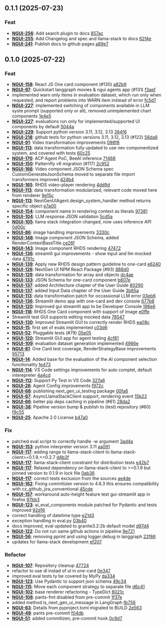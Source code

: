## 0.1.1 (2025-07-23)

### Feat

- **[NGUI-256](https://issues.redhat.com/browse/NGUI-256)**: Add search plugin to docs [857ac](https://github.com//RedHat-UX/next-gen-ui-agent/commit/857acb0dcba7c817ccf47ab77177487d105d454c)
- **[NGUI-255](https://issues.redhat.com/browse/NGUI-255)**: Add Changelog and spec and llama-stack to docs [62f4e](https://github.com//RedHat-UX/next-gen-ui-agent/commit/62f4ea03d9a17ccff3b9160e4212a4022d6ac1ed)
- **[NGUI-241](https://issues.redhat.com/browse/NGUI-241)**: Publish docs to github pages [a89e7](https://github.com//RedHat-UX/next-gen-ui-agent/commit/a89e7208347863312501d046e0249d713227b82d)

## 0.1.0 (2025-07-22)

### Feat

- **[NGUI-158](https://issues.redhat.com/browse/NGUI-158)**: React JS One card component (#130) [a82b9](https://github.com//RedHat-UX/next-gen-ui-agent/commit/a82b938c63084b2950d692d24c8c73ce4df7a8d6)
- **[NGUI-97](https://issues.redhat.com/browse/NGUI-97)**: Quickstart langgraph movies & ngui agents app (#131) [f3aef](https://github.com//RedHat-UX/next-gen-ui-agent/commit/f3aefc9e8c9dbf2c5c14fc704d9fbb08e4afbff2)
- implemented warn only items in evaluation dataset, which run only when requested, and report problems into WARN item instead of error [fc5d7](https://github.com//RedHat-UX/next-gen-ui-agent/commit/fc5d76fda0b4739e56eca13b7eb394edd1fc2734)
- **[NGUI-227](https://issues.redhat.com/browse/NGUI-227)**: implemented switching of components available in LLM syste prompt (supported only or all), removed unimplemented chart components [1e4e5](https://github.com//RedHat-UX/next-gen-ui-agent/commit/1e4e5f955d66ea328b0e0aa5027abda06119f619)
- **[NGUI-227](https://issues.redhat.com/browse/NGUI-227)**: evaluations run only for implemented/supported UI components by default [5044a](https://github.com//RedHat-UX/next-gen-ui-agent/commit/5044ade1973d2abf4c5b52614d61ebd679d4c13f)
- **[NGUI-229](https://issues.redhat.com/browse/NGUI-229)**: Support python version 3.11, 3.12, 3.13 [384f6](https://github.com//RedHat-UX/next-gen-ui-agent/commit/384f6bf3573011bdea89157263de6de4e95d50b2)
- **[NGUI-218](https://issues.redhat.com/browse/NGUI-218)**: github tests for python versions 3.11, 3.12, 3.13 (#122) [56da8](https://github.com//RedHat-UX/next-gen-ui-agent/commit/56da8ecd4ab8015f95af3a68ec7867226ce64f8b)
- **[NGUI-91](https://issues.redhat.com/browse/NGUI-91)**: Video transformation improvements [098f8](https://github.com//RedHat-UX/next-gen-ui-agent/commit/098f880287db1d2a3ca0ddb08a5d538c419557fc)
- **[NGUI-113](https://issues.redhat.com/browse/NGUI-113)**: data transformation fully updated to use nev componentized system, and covered with tests [60c25](https://github.com//RedHat-UX/next-gen-ui-agent/commit/60c253afd996915c77d4256352936063f002dbf9)
- **[NGUI-170](https://issues.redhat.com/browse/NGUI-170)**: ACP Agent PoC, BeeAI inference [71468](https://github.com//RedHat-UX/next-gen-ui-agent/commit/71468960092bfc12254a5fd9a398e737f364e3f5)
- **[NGUI-150](https://issues.redhat.com/browse/NGUI-150)**: Patternfly v6 migration (#117) [2c952](https://github.com//RedHat-UX/next-gen-ui-agent/commit/2c9529084dd36cfbfd927395d92fb5a04efd48c7)
- **[NGUI-166](https://issues.redhat.com/browse/NGUI-166)**: Video component JSON Schema spec CustomGenerateJsonSchema moved to separate file import transformers improved [424b4](https://github.com//RedHat-UX/next-gen-ui-agent/commit/424b42e7972522b0586db01875852834d0484d97)
- **[NGUI-165](https://issues.redhat.com/browse/NGUI-165)**: RHDS video-player rendering [4dd9d](https://github.com//RedHat-UX/next-gen-ui-agent/commit/4dd9df019a4bebefdbaf3aec59599576683d06a3)
- **[NGUI-113](https://issues.redhat.com/browse/NGUI-113)**: data transformation modularized, relevant code moved here from renderer [9e15c](https://github.com//RedHat-UX/next-gen-ui-agent/commit/9e15cb24899577bf4b99da46524e724b508c41c7)
- **[NGUI-113](https://issues.redhat.com/browse/NGUI-113)**: NextGenUIAgent.design_system_handler method returns specific object [e7a00](https://github.com//RedHat-UX/next-gen-ui-agent/commit/e7a00f0767dc3e8d4bd1f3e1a8d2cad6723e3cc0)
- **[NGUI-154](https://issues.redhat.com/browse/NGUI-154)**: component name in rendering context as literals [97381](https://github.com//RedHat-UX/next-gen-ui-agent/commit/9738161a1be011ed38aaaf7b4b956857ecef4977)
- **[NGUI-104](https://issues.redhat.com/browse/NGUI-104)**: LLM response JSON validation [5cd5a](https://github.com//RedHat-UX/next-gen-ui-agent/commit/5cd5aa8a3d07574ab5a22bf976adfffc584e2a0d)
- **[NGUI-105](https://issues.redhat.com/browse/NGUI-105)**: llama stack integration changed, now uses inference API [0d00c](https://github.com//RedHat-UX/next-gen-ui-agent/commit/0d00cd5c16dd9914b169c57ef8bfba879e4ef047)
- **[NGUI-86](https://issues.redhat.com/browse/NGUI-86)**: image handling improvements [3330c](https://github.com//RedHat-UX/next-gen-ui-agent/commit/3330c53da347a0709c8c4b1e9ca2571cc177db92)
- **[NGUI-148](https://issues.redhat.com/browse/NGUI-148)**: Image component JSON Schema, added RenderContextBaseTitle [ce26f](https://github.com//RedHat-UX/next-gen-ui-agent/commit/ce26fb87c49a39a195572129380430a410f521d2)
- **[NGUI-143](https://issues.redhat.com/browse/NGUI-143)**: Image component RHDS rendering [47472](https://github.com//RedHat-UX/next-gen-ui-agent/commit/47472417d7540771da8748f26be089e52747a0b6)
- **[NGUI-136](https://issues.redhat.com/browse/NGUI-136)**: streamlit gui improvements - show input and llm mocked data [4791c](https://github.com//RedHat-UX/next-gen-ui-agent/commit/4791ca6b225254042525085044f24382a12f4b59)
- **[NGUI-139](https://issues.redhat.com/browse/NGUI-139)**: Apply new RHDS design pattern guideline to one-card [e6240](https://github.com//RedHat-UX/next-gen-ui-agent/commit/e62408c44593d115aadf08119f3daf0a011c3332)
- **[NGUI-126](https://issues.redhat.com/browse/NGUI-126)**: NextGen UI NPM React Package (#93) [888d0](https://github.com//RedHat-UX/next-gen-ui-agent/commit/888d0f170fc1882dbdfe8a5e27823ef9f65bf5b7)
- **[NGUI-129](https://issues.redhat.com/browse/NGUI-129)**: data transformation for array and objects [dc4ae](https://github.com//RedHat-UX/next-gen-ui-agent/commit/dc4aea152ac923fe35063153cc0b7eb53e2d5aaa)
- **[NGUI-133](https://issues.redhat.com/browse/NGUI-133)**: JSON Schema for one-card component [b807e](https://github.com//RedHat-UX/next-gen-ui-agent/commit/b807eb315aa63063ffa95431ee787578c2a82e2a)
- **[NGUI-137](https://issues.redhat.com/browse/NGUI-137)**: added Architecture chapter of the User Guide [80290](https://github.com//RedHat-UX/next-gen-ui-agent/commit/802906dcfa5b963f892ba1f351fdf7ba26a0da5b)
- **[NGUI-137](https://issues.redhat.com/browse/NGUI-137)**: added Input Data chapter of the User Guide [3b65a](https://github.com//RedHat-UX/next-gen-ui-agent/commit/3b65af054eb6f904c9c9d480b37546d0eac54058)
- **[NGUI-113](https://issues.redhat.com/browse/NGUI-113)**: data transformation patch for occassional LLM error [03eb6](https://github.com//RedHat-UX/next-gen-ui-agent/commit/03eb6e209b0ab60acdd7517ba04e4fe1c510805f)
- **[NGUI-136](https://issues.redhat.com/browse/NGUI-136)**: Streamlit demo app with one-card and dev console [677b8](https://github.com//RedHat-UX/next-gen-ui-agent/commit/677b89f09dda91ea8fb1fad26857d42fc36c75c1)
- **[NGUI-120](https://issues.redhat.com/browse/NGUI-120)**: Improved gui streamlit app to be Developer Console [196e6](https://github.com//RedHat-UX/next-gen-ui-agent/commit/196e64f57c2d9902a470b86bac7f31c8f2a02d30)
- **[NGUI-118](https://issues.redhat.com/browse/NGUI-118)**: RHDS One Card component with support of image [e0ffe](https://github.com//RedHat-UX/next-gen-ui-agent/commit/e0ffeea257ea2c8a11bea25cf695323ce0f1a56e)
- Streamlit test GUI supports editing mocked data [78547](https://github.com//RedHat-UX/next-gen-ui-agent/commit/785472847685b168195b0857507cabeeb8dab558)
- **[NGUI-130](https://issues.redhat.com/browse/NGUI-130)**: Improved Streamlit GUI to correctly render RHDS [ea08c](https://github.com//RedHat-UX/next-gen-ui-agent/commit/ea08c74a94d3e30cd4a917fa4afdad5ab5f7f0f3)
- **[NGUI-15](https://issues.redhat.com/browse/NGUI-15)**: first set of evals implemented [c03d6](https://github.com//RedHat-UX/next-gen-ui-agent/commit/c03d690e5b9b0195c05e907cea7bb959a71c17f5)
- **[NGUI-52](https://issues.redhat.com/browse/NGUI-52)**: Pluggable tests (#79) [05e05](https://github.com//RedHat-UX/next-gen-ui-agent/commit/05e059cde666a6ab661cef5981c429552ab7dee2)
- **[NGUI-120](https://issues.redhat.com/browse/NGUI-120)**: Streamlit GUI app for agent testing [4cf81](https://github.com//RedHat-UX/next-gen-ui-agent/commit/4cf8161ac33f24f773f8e953bf8b34e5f02ff25e)
- **[NGUI-109](https://issues.redhat.com/browse/NGUI-109)**: evaluation dataset generation implemented [4966e](https://github.com//RedHat-UX/next-gen-ui-agent/commit/4966e96ff67e38d8269393f3322eb379bae900e5)
- **[NGUI-81](https://issues.redhat.com/browse/NGUI-81)**: One Card test coverage, RenderStrategyBase improvements [95713](https://github.com//RedHat-UX/next-gen-ui-agent/commit/95713e0e8f15aa5bf6962d21d01a0cf0c57cee1d)
- **[NGUI-14](https://issues.redhat.com/browse/NGUI-14)**: Added base for the evaluation of the AI component selection functionality [fe473](https://github.com//RedHat-UX/next-gen-ui-agent/commit/fe473d0bc9fe2b769607b6c45155f72942d2f533)
- **[NGUI-114](https://issues.redhat.com/browse/NGUI-114)**: VS Code settings improvements for auto complet, default interepreter [4a4cd](https://github.com//RedHat-UX/next-gen-ui-agent/commit/4a4cd5b9846c719e5c47380e9b20e4e382508971)
- **[NGUI-112](https://issues.redhat.com/browse/NGUI-112)**: Support Py Test in VS Code [327a6](https://github.com//RedHat-UX/next-gen-ui-agent/commit/327a626b23be9747942e8f9929fc52b6f27fe903)
- **[NGUI-26](https://issues.redhat.com/browse/NGUI-26)**: Agent Config improvements [f972c](https://github.com//RedHat-UX/next-gen-ui-agent/commit/f972c029bd646269833f7f6ea3ccc6f949ffe66a)
- **[NGUI-68](https://issues.redhat.com/browse/NGUI-68)**: publishing next_gen_ui_testing package [00fa6](https://github.com//RedHat-UX/next-gen-ui-agent/commit/00fa6e61ffb73892f41e527ae1d46683cbef4260)
- **[NGUI-67](https://issues.redhat.com/browse/NGUI-67)**: AsyncLlamaStackClient support, rendering event [15b22](https://github.com//RedHat-UX/next-gen-ui-agent/commit/15b2262f564f41435735458d919731ad3e6a3165)
- **[NGUI-66](https://issues.redhat.com/browse/NGUI-66)**: better pip deps caching in pipeline (#61) [28da2](https://github.com//RedHat-UX/next-gen-ui-agent/commit/28da2b3b0420f3a1dd0886e4179b93dac3925f6a)
- **[NGUI-38](https://issues.redhat.com/browse/NGUI-38)**: Pipeline version bump & publish to (test) repository (#60) [f9c55](https://github.com//RedHat-UX/next-gen-ui-agent/commit/f9c551129e4dbdfa58488a92da289c2b75defdd8)
- **[NGUI-25](https://issues.redhat.com/browse/NGUI-25)**: Apache 2.0 License [b47a0](https://github.com//RedHat-UX/next-gen-ui-agent/commit/b47a07ab7b28e7b64309e20dde1c6a9724c7097a)

### Fix

- patched eval script to correctly handle -w argument [3ad4a](https://github.com//RedHat-UX/next-gen-ui-agent/commit/3ad4abd2c223e5db220ac887fb10eaa1e75ce21a)
- **[NGUI-153](https://issues.redhat.com/browse/NGUI-153)**: python interpreter version 3.11 [aa091](https://github.com//RedHat-UX/next-gen-ui-agent/commit/aa091348db0ae835afa382c64815f14ee3e4df4a)
- **[NGUI-117](https://issues.redhat.com/browse/NGUI-117)**: adding range to llama-stack-client to llama-stack-client>=0.1.9,<=0.2.7 [d4b2f](https://github.com//RedHat-UX/next-gen-ui-agent/commit/d4b2f90ef44b76eb7d80740dbc9f56bba78fa0ce)
- **[NGUI-117](https://issues.redhat.com/browse/NGUI-117)**: llama-stack-client constraint for distribution tests [e42b7](https://github.com//RedHat-UX/next-gen-ui-agent/commit/e42b7765afc247261e83bd72892204118b9a7379)
- **[NGUI-117](https://issues.redhat.com/browse/NGUI-117)**: Relaxed dependency on  llama-stack-client to >=0.1.9 but pinned version to 0.1.9 in lock file [0ab36](https://github.com//RedHat-UX/next-gen-ui-agent/commit/0ab36568080a9d1c2243f5d339a0ada46da61094)
- **[NGUI-117](https://issues.redhat.com/browse/NGUI-117)**: correct tests exclusion from the sources [ae4de](https://github.com//RedHat-UX/next-gen-ui-agent/commit/ae4de87ce3f2194eb2842e16b1a87ffe47f25bce)
- **[NGUI-162](https://issues.redhat.com/browse/NGUI-162)**: Fixing commitizen version to 4.6.3 this ensures compatibility with cz_github_jira_conventional [45cde](https://github.com//RedHat-UX/next-gen-ui-agent/commit/45cdee07b2d8c0908ee72a01b7fb24cfb3e61abc)
- **[NGUI-157](https://issues.redhat.com/browse/NGUI-157)**: workaround auto-height feature test gui-streamlit app in firefox [97bb3](https://github.com//RedHat-UX/next-gen-ui-agent/commit/97bb3c6132ee029587a822c7623c81f5961a09e4)
- **[NGUI-123](https://issues.redhat.com/browse/NGUI-123)**: ai_eval_components module patched for Pydantic and tests improved [92d16](https://github.com//RedHat-UX/next-gen-ui-agent/commit/92d16e18038cfb81ce959277068e1fb9d682be41)
- correct handling of datetime type [e21d3](https://github.com//RedHat-UX/next-gen-ui-agent/commit/e21d3671dec8293fa8e2c014819843c857291175)
- exception handling in eval.py [03b40](https://github.com//RedHat-UX/next-gen-ui-agent/commit/03b40242e07fe640aeb9d33e8d918fe505447405)
- docs improved, eval updated to granite3.2:2b default model [d97d4](https://github.com//RedHat-UX/next-gen-ui-agent/commit/d97d47d3d25418048d81687638d8487bc1438752)
- **[NGUI-122](https://issues.redhat.com/browse/NGUI-122)**: Do not run same github actions in pipeline [9e721](https://github.com//RedHat-UX/next-gen-ui-agent/commit/9e721b9315640c83afc23880caff4821a566eeff)
- **[NGUI-56](https://issues.redhat.com/browse/NGUI-56)**: removing pprint and using logger.debug in langgraph [22f86](https://github.com//RedHat-UX/next-gen-ui-agent/commit/22f86fcb9829c733a0c9c520933c49311eb977ea)
- updates for llama-stack development [ef207](https://github.com//RedHat-UX/next-gen-ui-agent/commit/ef207665e5c334ea2c5712999dcd2e9364231eb2)

### Refactor

- **[NGUI-107](https://issues.redhat.com/browse/NGUI-107)**: Repository cleanup [47724](https://github.com//RedHat-UX/next-gen-ui-agent/commit/477246856e05fc5d85c6de40031ef143436b3017)
- refactor to use dl instad of ul in one-card [0e347](https://github.com//RedHat-UX/next-gen-ui-agent/commit/0e34705ee107f6d0d7b7d2ee33127a01380cb769)
- improved eval tests ty be covered by MyPy [da334](https://github.com//RedHat-UX/next-gen-ui-agent/commit/da3344070484bf900ee9b58dc5288e224b03c87f)
- **[NGUI-123](https://issues.redhat.com/browse/NGUI-123)**: Use Pydantic to support json schema [49c34](https://github.com//RedHat-UX/next-gen-ui-agent/commit/49c349a3b4c6847ef87d05ef474e1578eeaf7364)
- **[NGUI-115](https://issues.redhat.com/browse/NGUI-115)**: Move each component strategy to separate file [d6c41](https://github.com//RedHat-UX/next-gen-ui-agent/commit/d6c4156a44f40d7c7e48edb567f199d23e0ab58e)
- **[NGUI-102](https://issues.redhat.com/browse/NGUI-102)**: base renderer refactoring - TypeDict [8021c](https://github.com//RedHat-UX/next-gen-ui-agent/commit/8021cd46ac2262372165bf052c9485d6a7674798)
- **[NGUI-108](https://issues.redhat.com/browse/NGUI-108)**: pants-fmt disabled from pre-commit [1f37e](https://github.com//RedHat-UX/next-gen-ui-agent/commit/1f37e2a24f20d28191a2b23a80dc809cff75f269)
- added method is_next_gen_ui_message in LangGraph [fb756](https://github.com//RedHat-UX/next-gen-ui-agent/commit/fb756d8752d624dab8ce58717eb6fc5d15b1652a)
- **[NGUI-63](https://issues.redhat.com/browse/NGUI-63)**: Details from pyproject.toml migrated to BUILD [2e563](https://github.com//RedHat-UX/next-gen-ui-agent/commit/2e563e819e9f3baf4fa41ce8b50f5213a5be2f26)
- **[NGUI-48](https://issues.redhat.com/browse/NGUI-48)**: pants pre-commit [f04db](https://github.com//RedHat-UX/next-gen-ui-agent/commit/f04db7b160fb65a284fd2b9c665273911f030f1a)
- **[NGUI-51](https://issues.redhat.com/browse/NGUI-51)**: added commitizen, pre-commit hook [0c9d7](https://github.com//RedHat-UX/next-gen-ui-agent/commit/0c9d7dae040e3a4c89643790d1a6251b17ac2e91)
